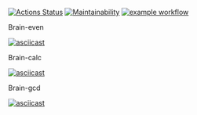 [![Actions Status](https://github.com/msaprog/frontend-project-lvl1/workflows/hexlet-check/badge.svg)](https://github.com/msaprog/frontend-project-lvl1/actions)
[![Maintainability](https://api.codeclimate.com/v1/badges/a99a88d28ad37a79dbf6/maintainability)](https://codeclimate.com/github/codeclimate/codeclimate/maintainability)
[![example workflow](https://github.com/msaprog/frontend-project-lvl1/actions/workflows/github-actions.yml/badge.svg)](https://github.com/msaprog/frontend-project-lvl1/actions/workflows/github-actions.yml)

Brain-even

[![asciicast](https://asciinema.org/a/KI8Q3he3L7pS2MhFctpNTGOfy.svg)](https://asciinema.org/a/KI8Q3he3L7pS2MhFctpNTGOfy)

Brain-calc

[![asciicast](https://asciinema.org/a/b8BdE5o65uQcjB3vDTvOpEIQ7.svg)](https://asciinema.org/a/b8BdE5o65uQcjB3vDTvOpEIQ7)

Brain-gcd

[![asciicast](https://asciinema.org/a/5j3FDDQ7Arhx7O2rEI6mgY500.svg)](https://asciinema.org/a/5j3FDDQ7Arhx7O2rEI6mgY500)
